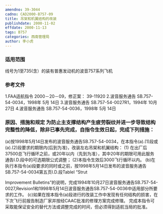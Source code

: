 ```yaml
---
amendno: 39-3044
cadno: CAD2000-B757-09
title: 吊架和机翼结构的改装
publishdate: 2000-11-02
effdate: 2000-11-13
tags: B757
categories: 西南管理局
author: 李小虎
---
```


### 适用范围 
线号为1至735(含）的装有普惠发动机的波音757系列飞机

<!--more-->
### 参考文件
1.FAA适航指令 
2000－20－09，修正案： 39-11920 
2.波音服务通告 
SB.757-54-0034，1998年 5月 14日 
3.波音服务通告 
SB.757-54-0027R1，1994年 10月 27日 
4.波音服务通告 
SB.757-54-0036，1998年 5月 14日

### 原因、措施和规定 为防止主支撑结构产生疲劳裂纹并进一步导致结构完整性的降低，除非已事先完成，自指令生效日起，完成下列措施：
(a)按1998年5月14日发布的波音服务通告SB.757-54-0034，在本指令(a).(1)段或(a).(2)段要求的期限内(后到为准)，改装左右吊架和机翼结构： 
(1)
在出厂后37500总飞行循环之前，或20年以内（先到为准），其中20年的期限可用此服务通告I.D.段中的可选期限公式调整； 
(2)本指令生效后3000飞行循环以内。 
(b)在执行本指令(a)段要求的同时或之前，按1998年5月14日发布的波音服务通告SB.757-54-0034第五页I.D.段TableI “Strut 

  
Improvement Bulletins”的说明，完成1994年10月27日波音服务通告SB.757-54-0027,Revision1和1998年5月14日波音服务通告SB.757-54-0036中适用部分所要求的工作。 
(c)如果在按本指令(a)段进行的改装工作中发现有任何结构的损害，在下次飞行前报告制造厂家并按经CAAC批准的修理方案完成修理。
完成本指令可采取能保证安全的替代方法或调整完成的时间，但必须得到适航当局的批准。

